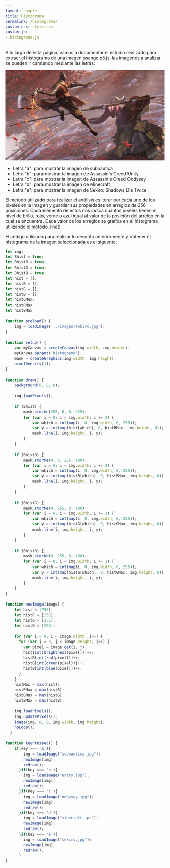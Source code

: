 ```yaml
---
layout: sample
title: Histograma
permalink: /histograma/
custom_css: style.css
custom_js:
- histograma.js
---
```

A lo largo de esta página, vamos a documentar el estudio realizado para extraer el histograma de una imagen usango p5.js, las imagenes a analizar se pueden ir camiando mediante las letras:

<img src="../images/sekiro.jpg" alt="hisgrama" class="center-image">

- Letra "a": para mostrar la imagen de subnautica
- Letra "b": para mostrar la imagen de Assassin's Creed Unity
- Letra "c": para mostrar la imagen de Assassin's Creed Oddysey
- Letra "d": para mostrar la imagen de Minecraft
- Letra "e": para mostrar la imagen de Sekiro: Shadows Die Twice

El metodo utilizado para realizar el análisis es iterar por cada uno de los pixeles en la imagen y guardar sus propiedades en arreglos de 256 posiciones. Cada elemento de estos nos indica cuántos pixeles tienen el nivel de brillo, 
rojo, verde o azul igual al valor de la posición del arrelgo en la cual se encuentra. Cada valor de los arreglos se grafica en el histograma utilizando el método .line()

El código utilizado para realizar lo descrito anteriormente y obtener el histograma de la imagen seleccionada es el siguente:

```js
let img;
let Bhist = true;
let BhistR = true;
let BhistG = true;
let BhistB = true;
let hist = [];
let histR = [];
let histG = [];
let histB = [];
let histGMax;
let histRMax
let histBMax

function preload() {
    img = loadImage('../images/sekiro.jpg');
}

function setup() {
    var myCanvas = createCanvas(img.width, img.height);
    myCanvas.parent('histograma');
    mask = createGraphics(img.width, img.height);
    pixelDensity(1);
}

function draw() {
    background(0, 0, 0);

    img.loadPixels();

    if (Bhist) {
        mask.storke(255, 0, 0, 255);
        for (var i = 0; i < img.width; i += 2) {
            var which = int(map(i, 0, img.width, 0, 255));
            var y = int(map(hist[which], 0, histRMax, img.height, 0));
            mask.line(i, img.height, i, y);
        }
    }

    if (BhistB) {
        mask.storke(0, 0, 255, 100);
        for (var i = 0; i < img.width; i += 2) {
            var which = int(map(i, 0, img.width, 0, 255));
            var y = int(map(histB[which], 0, histBMax, img.height, 0));
            mask.line(i, img.height, i, y);
        }
    }

    if (BhistG) {
        mask.storke(0, 255, 0, 100);
        for (var i = 0; i < img.width; i += 2) {
            var which = int(map(i, 0, img.width, 0, 255));
            var y = int(map(histG[which], 0, histGMax, img.height, 0));
            mask.line(i, img.height, i, y);
        }
    }

    if (BhistR) {
        mask.storke(0, 255, 0, 100);
        for (var i = 0; i < img.width; i += 2) {
            var which = int(map(i, 0, img.width, 0, 255));
            var y = int(map(histG[which], 0, histGMax, img.height, 0));
            mask.line(i, img.height, i, y);
        }
    }
}

function newImage(image) {
    let hist = [256];
    let histR = [256];
    let histG = [256];
    let histB = [256];
  
    for (var i = 0; i < image.width; i++) {
      for (var j = 0; j < image.height; j++) {
        var pixel = image.get(i, j);
        hist[int(brightness(pixel))]++;
        histR[int(red(pixel))]++;
        histG[int(green(pixel))]++;
        histB[int(blue(pixel))]++;
      }
    }
    histMax = max(hist);
    histRMax = max(histR);
    histGMax = max(histG);
    histBMax = max(histB);

    img.loadPixels();
    img.updatePixels();
    image(img, 0, 0, img.width, img.height);
    noLoop();
  }

function keyPressed() {
    if(key === 'a'){
        img = loadImage("subnautica.jpg");
        newImage(img);
        redraw();
      }if(key === 'b'){
        img = loadImage("unity.jpg");
        newImage(img);
        redraw();
      }if(key === 'c'){
        img = loadImage("oddysey.jpg");
        newImage(img);
        redraw();
      }if(key === 'd'){
        img = loadImage("minecraft.jpg");
        newImage(img);
        redraw();
      }if(key === 'e'){
        img = loadImage("sekiro.jpg");
        newImage(img);
        redraw();
      }
}
```
<div class="histograma" id='histograma'></div>